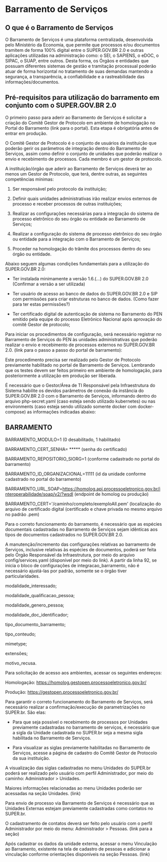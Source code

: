 # Barramento de Serviços
 

## O que é o Barramento de Serviços 

 
O Barramento de Serviços é uma plataforma centralizada, desenvolvida pelo Ministério da Economia, que permite que processos e/ou documentos tramitem de forma 100% digital entre o SUPER.GOV.BR 2.0 e outras aplicações utilizadas na administração como: o SEI, o SAPIENS, o eDOC, o SIPAC, o SUAP, entre outros. Desta forma, os Órgãos e entidades que possuam diferentes sistemas de gestão e tramitação processual poderão atuar de forma horizontal no tratamento de suas demandas mantendo a segurança, a transparência, a confiabilidade e a rastreabilidade das informações/documentos. 


## Pré-requisitos para utilização do barramento em conjunto com o SUPER.GOV.BR 2.0 

 
O primeiro passo para aderir ao Barramento de Serviços é solicitar a criação do Comitê Gestor de Protocolo em ambiente de homologação no Portal do Barramento (link para o portal). Esta etapa é obrigatória antes de entrar em produção. 

 
O Comitê Gestor de Protocolo é o conjunto de usuários da instituição que poderão gerir os parâmetros de integração dentro do Barramento de Serviços, assim como definir o conjunto de unidades que poderão realizar o envio e recebimento de processos. Cada membro é um gestor de protocolo. 

 
A instituição/órgão que aderir ao Barramento de Serviços deverá ter ao menos um Gestor de Protocolo, que terá, dentre outras, as seguintes competências mínimas: 


1. Ser responsável pelo protocolo da instituição; 

 
2. Definir quais unidades administrativas irão realizar envios externos de processo e receber processos de outras instituições; 

 
3. Realizar as configurações necessárias para a integração do sistema de processo eletrônico do seu órgão ou entidade ao Barramento de Serviços; 


4. Realizar a configuração do sistema de processo eletrônico do seu órgão ou entidade para a integração com o Barramento de Serviços; 

 
5. Proceder na homologação do trâmite dos processos dentro do seu órgão ou entidade. 

 
Abaixo seguem algumas condições fundamentais para a utilização do SUPER.GOV.BR 2.0: 

 
* Ter instalada minimamente a versão 1.6.(...) do SUPER.GOV.BR 2.0 (Confirmar a versão a ser utilizada) 

 
* Ter usuário de acesso ao banco de dados do SUPER.GOV.BR 2.0 e SIP com permissões para criar estruturas no banco de dados. (Como fazer para ter estas permissões?) 

 
* Ter certificado digital de autenticação de sistema no Barramento do PEN emitido pela equipe do processo Eletrônico Nacional após aprovação do comitê Gestor de protocolo; 


Para iniciar os procedimentos de configuração, será necessário registrar no Barramento de Serviços do PEN às unidades administrativas que poderão realizar o envio e recebimento de processos externos no SUPER.GOV.BR 2.0. (link para o passo a passo do portal de barramento):

 
Este procedimento precisa ser realizado pelo Gestor de Protocolo previamente habilitado no portal de Barramento de Serviços. Lembrando que os testes devem ser feitos primeiro em ambiente de homologação, para posteriormente a utilização em produção ser liberada. 
 

É necessário que o Gestor/Área de TI Responsável pela Infraestrutura do Sistema habilite os devidos parâmetros de conexão da instância do SUPER.GOV.BR 2.0 com o Barramento de Serviços, informando dentro do arquivo php-secret.yaml (caso esteja sendo utilizado kubernetes) ou nas environments (caso esteja sendo utilizado somente docker com docker-compose) as informações indicadas abaixo: 


## BARRAMENTO 

BARRAMENTO_MODULO=1 (0 desabilitado, 1 habilitado) 

BARRAMENTO_CERT_SENHA= ***** (senha do certificado) 

BARRAMENTO_REPOSITORIO_SIORG=1 (conforme cadastrado no portal do barramento) 

BARRAMENTO_ID_ORGANIZACIONAL=11111 (id da unidade conforme cadastrado no portal do barramento) 

BARRAMENTO_URL_SOAP=https://homolog.api.processoeletronico.gov.br/interoperabilidade/soap/v2/?wsdl (endpoint de homolog ou produção) 

BARRAMENTO_CERT='/caminho/completo/exemploAll.pem' (localização do arquivo de certificado digital (certificado e chave privada no mesmo arquivo no padrão .pem) 


Para o correto funcionamento do barramento, é necessário que as espécies documentais cadastradas no Barramento de Serviços sejam idênticas aos tipos de documentos cadastrados no SUPER.GOV.BR 2.0.  

 
A manutenção/incremento das configurações relativas ao barramento de Serviços, inclusive relativas às espécies de documentos, poderá ser feita pelo Órgão Responsável da Infraestrutura, por meio do arquivo config/services.yaml (disponível por meio do link). A partir da linha 92, se inicia o bloco de configurações de integracao_barramento, não é necessário ajustá-las por padrão, somente se o órgão tiver particularidades. 
 

modalidade_interessado; 

modalidade_qualificacao_pessoa; 

modalidade_genero_pessoa; 

modalidade_doc_identificador; 

tipo_documento_barramento; 

tipo_conteudo; 

mimetype; 

extensões; 

motivo_recusa. 
 

Para solicitação de acesso aos ambientes, acessar os seguintes endereços: 


Homologação: https://homolog.gestopen.processoeletronico.gov.br/ 

Produção: https://gestopen.processoeletronico.gov.br/ 

 
Para garantir o correto funcionamento do Barramento de Serviços, será necessário realizar a confirmação/execução de parametrizações no SUPER.br. São elas: 


* Para que seja possível o recebimento de processos por Unidades previamente cadastradas no barramento de serviços, é necessário que a sigla da Unidade cadastrada no SUPER.br seja a mesma sigla habilitada no Barramento de Serviços.

 
* Para visualizar as siglas previamente habilitadas no Barramento de Serviços, acesse a página de cadastro do Comitê Gestor de Protocolo da sua instituição.

 
A visualização das siglas cadastradas no menu Unidades do SUPER.br poderá ser realizado pelo usuário com perfil Administrador, por meio do caminho: Administrador > Unidades. 

 
Maiores informações relacionadas ao menu Unidades poderão ser acessadas na seção Unidades. (link) 

 
Para envio de processo via Barramento de Serviços é necessário que as Unidades Externas estejam previamente cadastradas como contatos no SUPER.br. 


O cadastramento de contatos deverá ser feito pelo usuário com o perfil Administrador por meio do menu: Administrador > Pessoas. (link para a seção)
 

Após cadastrar os dados da unidade externa, acessar o menu Vinculação ao Barramento, existente na tela de cadastro de pessoas e adicionar a vinculação conforme orientações disponíveis na seção Pessoas. (link)
